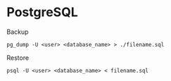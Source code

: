 # PostgreSQL

Backup

    pg_dump -U <user> <database_name> > ./filename.sql 

Restore

    psql -U <user> <database_name> < filename.sql 